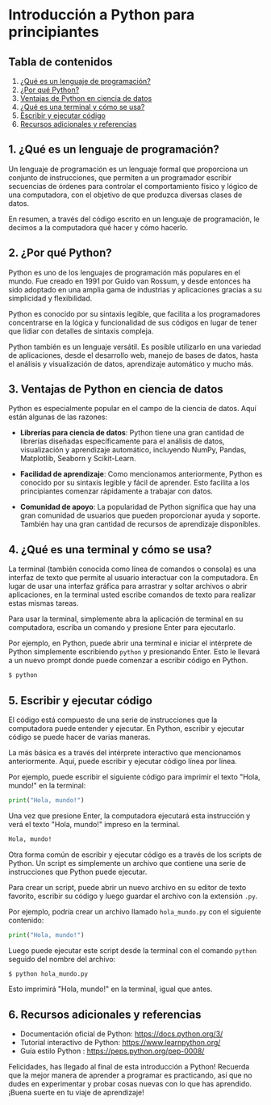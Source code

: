 # Introducción a Python para principiantes 

## Tabla de contenidos

1. [¿Qué es un lenguaje de programación?](#seccion1)
2. [¿Por qué Python?](#seccion2)
3. [Ventajas de Python en ciencia de datos](#seccion3)
4. [¿Qué es una terminal y cómo se usa?](#seccion4)
5. [Escribir y ejecutar código](#seccion5)
6. [Recursos adicionales y referencias](#seccion6)

<a name="seccion1"></a>
## 1. ¿Qué es un lenguaje de programación?

Un lenguaje de programación es un lenguaje formal que proporciona un conjunto de instrucciones, que permiten a un programador escribir secuencias de órdenes para controlar el comportamiento físico y lógico de una computadora, con el objetivo de que produzca diversas clases de datos.

En resumen, a través del código escrito en un lenguaje de programación, le decimos a la computadora qué hacer y cómo hacerlo.

<a name="seccion2"></a>
## 2. ¿Por qué Python?

Python es uno de los lenguajes de programación más populares en el mundo. Fue creado en 1991 por Guido van Rossum, y desde entonces ha sido adoptado en una amplia gama de industrias y aplicaciones gracias a su simplicidad y flexibilidad.

Python es conocido por su sintaxis legible, que facilita a los programadores concentrarse en la lógica y funcionalidad de sus códigos en lugar de tener que lidiar con detalles de sintaxis compleja.

Python también es un lenguaje versátil. Es posible utilizarlo en una variedad de aplicaciones, desde el desarrollo web, manejo de bases de datos, hasta el análisis y visualización de datos, aprendizaje automático y mucho más.

<a name="seccion3"></a>
## 3. Ventajas de Python en ciencia de datos

Python es especialmente popular en el campo de la ciencia de datos. Aquí están algunas de las razones:

- **Librerías para ciencia de datos**: Python tiene una gran cantidad de librerías diseñadas específicamente para el análisis de datos, visualización y aprendizaje automático, incluyendo NumPy, Pandas, Matplotlib, Seaborn y Scikit-Learn.

- **Facilidad de aprendizaje**: Como mencionamos anteriormente, Python es conocido por su sintaxis legible y fácil de aprender. Esto facilita a los principiantes comenzar rápidamente a trabajar con datos.

- **Comunidad de apoyo**: La popularidad de Python significa que hay una gran comunidad de usuarios que pueden proporcionar ayuda y soporte. También hay una gran cantidad de recursos de aprendizaje disponibles.

<a name="seccion4"></a>
## 4. ¿Qué es una terminal y cómo se usa?

La terminal (también conocida como línea de comandos o consola) es una interfaz de texto que permite al usuario interactuar con la computadora. En lugar de usar una interfaz gráfica para arrastrar y soltar archivos o abrir aplicaciones, en la terminal usted escribe comandos de texto para realizar estas mismas tareas.

Para usar la terminal, simplemente abra la aplicación de terminal en su computadora, escriba un comando y presione Enter para ejecutarlo.

Por ejemplo, en Python, puede abrir una terminal e iniciar el intérprete de Python simplemente escribiendo `python` y presionando Enter. Esto le llevará a un nuevo prompt donde puede comenzar a escribir código en Python.

```bash
$ python
```

<a name="seccion5"></a>
## 5. Escribir y ejecutar código

El código está compuesto de una serie de instrucciones que la computadora puede entender y ejecutar. En Python, escribir y ejecutar código se puede hacer de varias maneras.

La más básica es a través del intérprete interactivo que mencionamos anteriormente. Aquí, puede escribir y ejecutar código línea por línea.

Por ejemplo, puede escribir el siguiente código para imprimir el texto "Hola, mundo!" en la terminal:

```python
print("Hola, mundo!")
```

Una vez que presione Enter, la computadora ejecutará esta instrucción y verá el texto "Hola, mundo!" impreso en la terminal.

```bash
Hola, mundo!
```

Otra forma común de escribir y ejecutar código es a través de los scripts de Python. Un script es simplemente un archivo que contiene una serie de instrucciones que Python puede ejecutar.

Para crear un script, puede abrir un nuevo archivo en su editor de texto favorito, escribir su código y luego guardar el archivo con la extensión `.py`.

Por ejemplo, podría crear un archivo llamado `hola_mundo.py` con el siguiente contenido:

```python
print("Hola, mundo!")
```

Luego puede ejecutar este script desde la terminal con el comando `python` seguido del nombre del archivo:

```bash
$ python hola_mundo.py
```

Esto imprimirá "Hola, mundo!" en la terminal, igual que antes.

<a name="seccion6"></a>
## 6. Recursos adicionales y referencias

- Documentación oficial de Python: https://docs.python.org/3/
- Tutorial interactivo de Python: https://www.learnpython.org/
- Guía estilo Python : https://peps.python.org/pep-0008/


Felicidades, has llegado al final de esta introducción a Python! Recuerda que la mejor manera de aprender a programar es practicando, así que no dudes en experimentar y probar cosas nuevas con lo que has aprendido. ¡Buena suerte en tu viaje de aprendizaje!